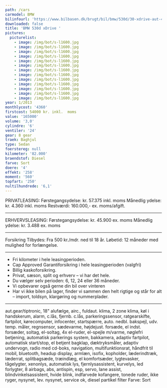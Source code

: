 ```yaml
---
path: /cars
carmodel: BMW
bilinfourl: 'https://www.bilbasen.dk/brugt/bil/bmw/530d/30-xdrive-aut-4d/4148945'
downloaded: false
title: 'BMW 530d xDrive '
pictures:
  picturelist:
    - image: /img/bot/s-l1600.jpg
    - image: /img/bot/s-l1600.jpg
    - image: /img/bot/s-l1600.jpg
    - image: /img/bot/s-l1600.jpg
    - image: /img/bot/s-l1600.jpg
    - image: /img/bot/s-l1600.jpg
    - image: /img/bot/s-l1600.jpg
    - image: /img/bot/s-l1600.jpg
    - image: /img/bot/s-l1600.jpg
    - image: /img/bot/s-l1600.jpg
    - image: /img/bot/s-l1600.jpg
    - image: /img/bot/s-l1600.jpg
    - image: /img/bot/s-l1600.jpg
year: 1/2013
monthlycost: '4360'
firstcost: 54000 kr. inkl.  moms
value: '165000'
volume: '3,0'
cylindre: '6'
ventiler: '24'
gear: 8 gear
traek: Baghjul
type: Sedan
foerstereg: null
kilometer: '82.000'
braendstof: Diesel
farve: Sort
doere: '4'
effekt: '258'
moment: '560'
topfart: '250'
nultilhundrede: '6,1'
---
```

PRIVATLEASING: 
Førstegangsydelse: kr. 57.375 inkl. moms
Månedlig ydelse: kr. 4.360 inkl. moms
Restværdi: 160.000,- ex. moms/afgift. 
________________________________________________

ERHVERVSLEASING:
Førstegangsydelse: kr. 45.900 ex. moms
Månedlig ydelse: kr. 3.488 ex. moms
________________________________________________

Forsikring Tilbydes:
Fra 500 kr./mdr. ned til 18 år. 
Løbetid: 12 måneder med mulighed for forlængelse.
________________________________________________

* Fri kilometer i hele leasingperioden.
* Cap Approved Garantiforsikring i hele leasingperioden (valgfri)
* Billig kaskoforsikring.
* Privat, sæson, split og erhverv – vi har det hele.
* Du vælger selv perioden: 6, 12, 24 eller 36 måneder.
* Vi opbevarer også gerne din bil over vinteren
* Har vi ikke bilen på lager, finder vi sammen den helt rigtige og står for alt – import, toldsyn, klargøring og nummerplader. 
________________________________________________

aut.gear/tiptronic, 18" alufælge, airc., fuldaut. klima, 2 zone klima, køl i handskerum, alarm, c.lås, fjernb. c.lås, parkeringssensor, ratgearskifte, fartpilot, kørecomputer, infocenter, startspærre, auto. nedbl. bakspejl, udv. temp. måler, regnsensor, sædevarme, højdejust. forsæde, el indst. forsæder, soltag, el-soltag, 4x el-ruder, el-spejle m/varme, nøglefri betjening, automatisk parkerings system, bakkamera, adaptiv fartpilot, automatisk start/stop, el betjent bagklap, dæktryksmåler, adaptiv undervogn, radio med cd-boks, navigation, multifunktionsrat, håndfrit til mobil, bluetooth, headup display, armlæn, isofix, kopholder, læderindtræk, læderrat, splitbagsæde, træindlæg, el komfortsæder, lygtevasker, tågelygter, xenonlys, automatisk lys, fjernlysassistent, kurvelys, led forlygter, 8 airbags, abs, antispin, esp, servo, lane assist, blindvinkelsassistent, hvide blink, indfarvede kofangere, tonede ruder, ikke ryger, nysynet, lev. nysynet, service ok, diesel partikel filter
Farve: Sort
